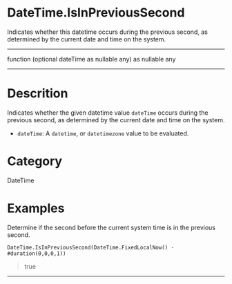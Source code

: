 ﻿# DateTime.IsInPreviousSecond
Indicates whether this datetime occurs during the previous second, as determined by the current date and time on the system.
***
function (optional dateTime as nullable any) as nullable any
***
# Descrition 
Indicates whether the given datetime value <code>dateTime</code> occurs during the previous second, as determined by the current date and time on the system.
      <ul>
      <li><code>dateTime</code>: A <code>datetime</code>, or <code>datetimezone</code> value to be evaluated.</li>
      </ul>
# Category 
DateTime
# Examples 
Determine if the second before the current system time is in the previous second.
```
DateTime.IsInPreviousSecond(DateTime.FixedLocalNow() - #duration(0,0,0,1))
```
> true
***
